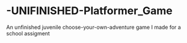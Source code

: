 # -UNIFINISHED-Platformer_Game

An unfinished juvenile choose-your-own-adventure game I made for a school assigment
